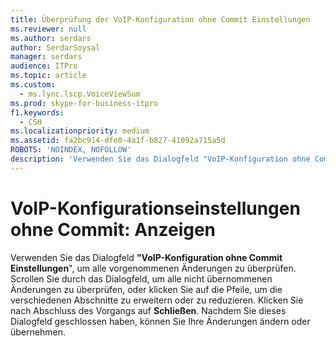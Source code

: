 ```yaml
---
title: Überprüfung der VoIP-Konfiguration ohne Commit Einstellungen
ms.reviewer: null
ms.author: serdars
author: SerdarSoysal
manager: serdars
audience: ITPro
ms.topic: article
ms.custom:
  - ms.lync.lscp.VoiceViewSum
ms.prod: skype-for-business-itpro
f1.keywords:
  - CSH
ms.localizationpriority: medium
ms.assetid: fa2bc914-dfe0-4a1f-b827-41092a715a5d
ROBOTS: 'NOINDEX, NOFOLLOW'
description: 'Verwenden Sie das Dialogfeld "VoIP-Konfiguration ohne Commit Einstellungen", um alle vorgenommenen Änderungen zu überprüfen. Scrollen Sie durch das Dialogfeld, um alle nicht übernommenen Änderungen zu überprüfen, oder klicken Sie auf die Pfeile, um die verschiedenen Abschnitte zu erweitern oder zu reduzieren. Klicken Sie nach Abschluss des Vorgangs auf Schließen. Nachdem Sie dieses Dialogfeld geschlossen haben, können Sie Ihre Änderungen ändern oder übernehmen.'
---
```


# <a name="uncommitted-voice-configuration-settings-review"></a>VoIP-Konfigurationseinstellungen ohne Commit: Anzeigen
 
Verwenden Sie das Dialogfeld **"VoIP-Konfiguration ohne Commit Einstellungen**", um alle vorgenommenen Änderungen zu überprüfen. Scrollen Sie durch das Dialogfeld, um alle nicht übernommenen Änderungen zu überprüfen, oder klicken Sie auf die Pfeile, um die verschiedenen Abschnitte zu erweitern oder zu reduzieren. Klicken Sie nach Abschluss des Vorgangs auf **Schließen**. Nachdem Sie dieses Dialogfeld geschlossen haben, können Sie Ihre Änderungen ändern oder übernehmen.
  
 
  

